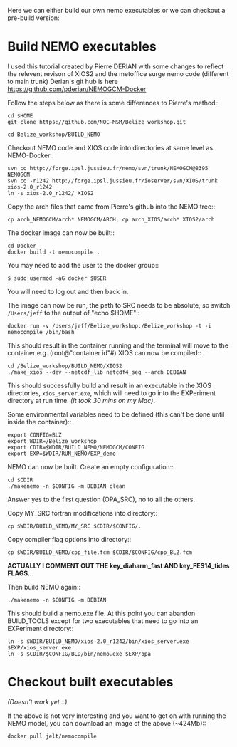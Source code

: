 Here we can either build our own nemo executables or we can checkout a pre-build
version:


Build NEMO executables
======================

I used this tutorial created by Pierre DERIAN with some changes to reflect the relevent revison of XIOS2 and the metoffice surge nemo code (different to main trunk) Derian's git hub is here https://github.com/pderian/NEMOGCM-Docker

Follow the steps below as there is some differences to Pierre's method::

	cd $HOME
	git clone https://github.com/NOC-MSM/Belize_workshop.git

	cd Belize_workshop/BUILD_NEMO


Checkout NEMO code and XIOS code into directories at same level as NEMO-Docker::

	svn co http://forge.ipsl.jussieu.fr/nemo/svn/trunk/NEMOGCM@8395 NEMOGCM
	svn co -r1242 http://forge.ipsl.jussieu.fr/ioserver/svn/XIOS/trunk xios-2.0_r1242
	ln -s xios-2.0_r1242/ XIOS2

Copy the arch files that came from Pierre's github into the NEMO tree::

	cp arch_NEMOGCM/arch* NEMOGCM/ARCH; cp arch_XIOS/arch* XIOS2/arch



The docker image can now be built::

	cd Docker
	docker build -t nemocompile .

You may need to add the user to the docker group::

	$ sudo usermod -aG docker $USER

You will need to log out and then back in.

The image can now be run, the path to SRC needs to be absolute, so switch
``/Users/jeff`` to the output of "echo $HOME"::

	docker run -v /Users/jeff/Belize_workshop:/Belize_workshop -t -i nemocompile /bin/bash

This should result in the container running and the terminal will move to the container e.g. (root@"container id"#) XIOS can now be compiled::

	cd /Belize_workshop/BUILD_NEMO/XIOS2
	./make_xios --dev --netcdf_lib netcdf4_seq --arch DEBIAN

This should successfully build and result in an executable in the XIOS
 directories, ``xios_server.exe``, which will need to go into the EXPeriment
 directory at run time. *(It took 30 mins on my Mac)*.

Some environmental variables need to be defined (this can't be
  done until inside the container)::

	export CONFIG=BLZ
	export WDIR=/Belize_workshop
	export CDIR=$WDIR/BUILD_NEMO/NEMOGCM/CONFIG
	export EXP=$WDIR/RUN_NEMO/EXP_demo

NEMO can now be built. Create an empty configuration::

	cd $CDIR
	./makenemo -n $CONFIG -m DEBIAN clean

Answer yes to the first question (OPA_SRC), no to all the others.

Copy MY_SRC fortran modifications into directory::

	cp $WDIR/BUILD_NEMO/MY_SRC $CDIR/$CONFIG/.

Copy compiler flag options into directory::

	cp $WDIR/BUILD_NEMO/cpp_file.fcm $CDIR/$CONFIG/cpp_BLZ.fcm

**ACTUALLY I COMMENT OUT THE key_diaharm_fast AND key_FES14_tides FLAGS...**

Then build NEMO again::

	./makenemo -n $CONFIG -m DEBIAN

This should build a nemo.exe file. At this point you can abandon BUILD_TOOLS except for two executables that need to go into an EXPeriment directory::

	ln -s $WDIR/BUILD_NEMO/xios-2.0_r1242/bin/xios_server.exe $EXP/xios_server.exe
	ln -s $CDIR/$CONFIG/BLD/bin/nemo.exe $EXP/opa



Checkout built executables
==========================

*(Doesn't work yet...)*

If the above is not very interesting and you want to get on with running the
NEMO model, you can download an image of the above (~424Mb)::

	docker pull jelt/nemocompile